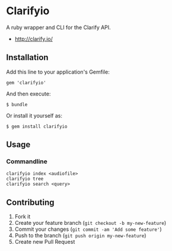 # Clarifyio

A ruby wrapper and CLI for the Clarify API.

* http://clarify.io/

## Installation

Add this line to your application's Gemfile:

    gem 'clarifyio'

And then execute:

    $ bundle

Or install it yourself as:

    $ gem install clarifyio

## Usage

### Commandline

    clarifyio index <audiofile>
    clarifyio tree
    clarifyio search <query>

## Contributing

1. Fork it
2. Create your feature branch (`git checkout -b my-new-feature`)
3. Commit your changes (`git commit -am 'Add some feature'`)
4. Push to the branch (`git push origin my-new-feature`)
5. Create new Pull Request


